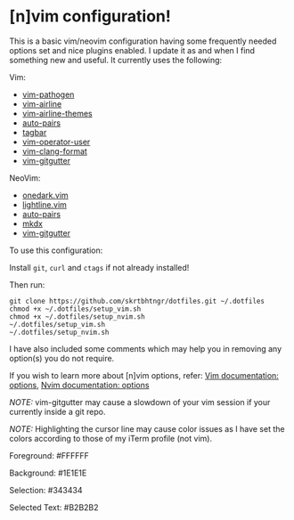 # [n]vim configuration!

This is a basic vim/neovim configuration having some frequently needed options set and nice plugins enabled. I update it as and when I find something new and useful. It currently uses the following:

Vim:
* [vim-pathogen](https://github.com/tpope/vim-pathogen)
* [vim-airline](https://github.com/vim-airline/vim-airline)
* [vim-airline-themes](https://github.com/vim-airline/vim-airline-themes)
* [auto-pairs](https://github.com/jiangmiao/auto-pairs)
* [tagbar](https://github.com/majutsushi/tagbar)
* [vim-operator-user](https://github.com/kana/vim-operator-user)
* [vim-clang-format](https://github.com/rhysd/vim-clang-format)
* [vim-gitgutter](https://github.com/airblade/vim-gitgutter)

NeoVim:
* [onedark.vim](https://github.com/joshdick/onedark.vim)
* [lightline.vim](https://github.com/itchyny/lightline.vim)
* [auto-pairs](https://github.com/jiangmiao/auto-pairs)
* [mkdx](https://github.com/SidOfc/mkdx)
* [vim-gitgutter](https://github.com/airblade/vim-gitgutter)

To use this configuration:

Install `git`, `curl` and `ctags` if not already installed!

Then run:

```
git clone https://github.com/skrtbhtngr/dotfiles.git ~/.dotfiles
chmod +x ~/.dotfiles/setup_vim.sh
chmod +x ~/.dotfiles/setup_nvim.sh
~/.dotfiles/setup_vim.sh
~/.dotfiles/setup_nvim.sh
```

I have also included some comments which may help you in removing any option(s) you do not require.

If you wish to learn more about [n]vim options, refer: [Vim documentation: options](http://vimdoc.sourceforge.net/htmldoc/options.html), [Nvim documentation: options](https://neovim.io/doc/user/options.html)

*NOTE:* vim-gitgutter may cause a slowdown of your vim session if your currently inside a git repo.

*NOTE:* Highlighting the cursor line may cause color issues as I have set the colors according to those of my iTerm profile (not vim).

Foreground: #FFFFFF

Background: #1E1E1E

Selection: #343434

Selected Text: #B2B2B2
